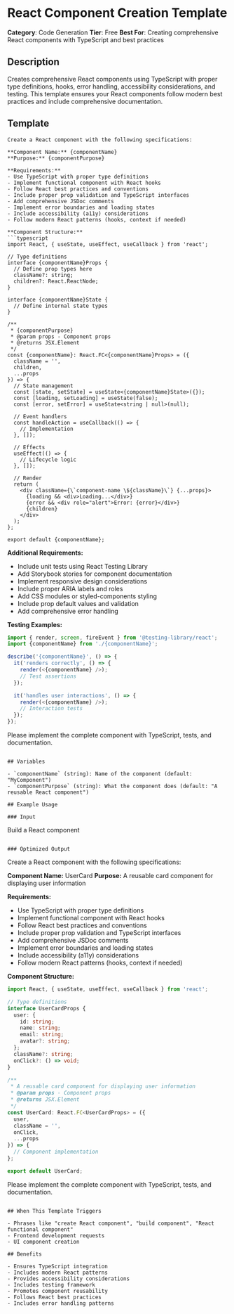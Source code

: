 # React Component Creation Template

**Category**: Code Generation
**Tier**: Free
**Best For**: Creating comprehensive React components with TypeScript and best practices

## Description

Creates comprehensive React components using TypeScript with proper type definitions, hooks, error handling, accessibility considerations, and testing. This template ensures your React components follow modern best practices and include comprehensive documentation.

## Template

```
Create a React component with the following specifications:

**Component Name:** {componentName}
**Purpose:** {componentPurpose}

**Requirements:**
- Use TypeScript with proper type definitions
- Implement functional component with React hooks
- Follow React best practices and conventions
- Include proper prop validation and TypeScript interfaces
- Add comprehensive JSDoc comments
- Implement error boundaries and loading states
- Include accessibility (a11y) considerations
- Follow modern React patterns (hooks, context if needed)

**Component Structure:**
```typescript
import React, { useState, useEffect, useCallback } from 'react';

// Type definitions
interface {componentName}Props {
  // Define prop types here
  className?: string;
  children?: React.ReactNode;
}

interface {componentName}State {
  // Define internal state types
}

/**
 * {componentPurpose}
 * @param props - Component props
 * @returns JSX.Element
 */
const {componentName}: React.FC<{componentName}Props> = ({
  className = '',
  children,
  ...props
}) => {
  // State management
  const [state, setState] = useState<{componentName}State>({});
  const [loading, setLoading] = useState(false);
  const [error, setError] = useState<string | null>(null);

  // Event handlers
  const handleAction = useCallback(() => {
    // Implementation
  }, []);

  // Effects
  useEffect(() => {
    // Lifecycle logic
  }, []);

  // Render
  return (
    <div className={\`component-name \${className}\`} {...props}>
      {loading && <div>Loading...</div>}
      {error && <div role="alert">Error: {error}</div>}
      {children}
    </div>
  );
};

export default {componentName};
```

**Additional Requirements:**
- Include unit tests using React Testing Library
- Add Storybook stories for component documentation
- Implement responsive design considerations
- Include proper ARIA labels and roles
- Add CSS modules or styled-components styling
- Include prop default values and validation
- Add comprehensive error handling

**Testing Examples:**
```typescript
import { render, screen, fireEvent } from '@testing-library/react';
import {componentName} from './{componentName}';

describe('{componentName}', () => {
  it('renders correctly', () => {
    render(<{componentName} />);
    // Test assertions
  });

  it('handles user interactions', () => {
    render(<{componentName} />);
    // Interaction tests
  });
});
```

Please implement the complete component with TypeScript, tests, and documentation.
```

## Variables

- `componentName` (string): Name of the component (default: "MyComponent")
- `componentPurpose` (string): What the component does (default: "A reusable React component")

## Example Usage

### Input
```
Build a React component
```

### Optimized Output
```
Create a React component with the following specifications:

**Component Name:** UserCard
**Purpose:** A reusable card component for displaying user information

**Requirements:**
- Use TypeScript with proper type definitions
- Implement functional component with React hooks
- Follow React best practices and conventions
- Include proper prop validation and TypeScript interfaces
- Add comprehensive JSDoc comments
- Implement error boundaries and loading states
- Include accessibility (a11y) considerations
- Follow modern React patterns (hooks, context if needed)

**Component Structure:**
```typescript
import React, { useState, useEffect, useCallback } from 'react';

// Type definitions
interface UserCardProps {
  user: {
    id: string;
    name: string;
    email: string;
    avatar?: string;
  };
  className?: string;
  onClick?: () => void;
}

/**
 * A reusable card component for displaying user information
 * @param props - Component props
 * @returns JSX.Element
 */
const UserCard: React.FC<UserCardProps> = ({
  user,
  className = '',
  onClick,
  ...props
}) => {
  // Component implementation
};

export default UserCard;
```

Please implement the complete component with TypeScript, tests, and documentation.
```

## When This Template Triggers

- Phrases like "create React component", "build component", "React functional component"
- Frontend development requests
- UI component creation

## Benefits

- Ensures TypeScript integration
- Includes modern React patterns
- Provides accessibility considerations
- Includes testing framework
- Promotes component reusability
- Follows React best practices
- Includes error handling patterns